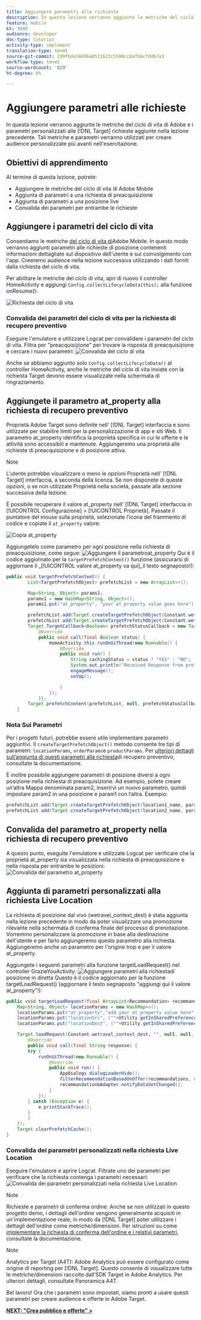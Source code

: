 ```yaml
---
title: Aggiungere parametri alle richieste
description: In questa lezione verranno aggiunte le metriche del ciclo di vita di Adobe e i parametri personalizzati alle richieste Target aggiunte nella lezione precedente. Tali metriche e parametri verranno utilizzati per creare audience personalizzate più avanti nell'esercitazione.
feature: mobile
kt: 3040
audience: developer
doc-type: tutorial
activity-type: implement
translation-type: tm+mt
source-git-commit: 199fbde58696a0511623c5500cc6afbbcfdd67a3
workflow-type: tm+mt
source-wordcount: '829'
ht-degree: 0%

---
```



# Aggiungere parametri alle richieste

In questa lezione verranno aggiunte le metriche del ciclo di vita di Adobe e i parametri personalizzati alle [!DNL Target] richieste aggiunte nella lezione precedente. Tali metriche e parametri verranno utilizzati per creare audience personalizzate più avanti nell&#39;esercitazione.

## Obiettivi di apprendimento

Al termine di questa lezione, potrete:

* Aggiungere le metriche del ciclo di vita di Adobe Mobile
* Aggiunta di parametri a una richiesta di preacquisizione
* Aggiunta di parametri a una posizione live
* Convalida dei parametri per entrambe le richieste

## Aggiungere i parametri del ciclo di vita

Consentiamo le metriche [del ciclo di vita di](https://docs.adobe.com/content/help/en/mobile-services/android/metrics.html)Adobe Mobile. In questo modo verranno aggiunti parametri alle richieste di posizione contenenti informazioni dettagliate sul dispositivo dell&#39;utente e sul coinvolgimento con l&#39;app. Creeremo audience nella lezione successiva utilizzando i dati forniti dalla richiesta del ciclo di vita.

Per abilitare le metriche del ciclo di vita, apri di nuovo il controller HomeActivity e aggiungi `Config.collectLifecycleData(this);` alla funzione onResume():

![Richiesta del ciclo di vita](assets/lifecycle_code.jpg)

### Convalida dei parametri del ciclo di vita per la richiesta di recupero preventivo

Eseguire l&#39;emulatore e utilizzare Logcat per convalidare i parametri del ciclo di vita. Filtra per &quot;preacquisizione&quot; per trovare la risposta di preacquisizione e cercare i nuovi parametri:
![Convalida del ciclo di vita](assets/lifecycle_validation.jpg)

Anche se abbiamo aggiunto solo `Config.collectLifecycleData()` al controller HomeActivity, anche le metriche del ciclo di vita inviate con la richiesta Target devono essere visualizzate nella schermata di ringraziamento.

## Aggiungete il parametro at_property alla richiesta di recupero preventivo

 Proprietà Adobe Target sono definite nell&#39; [!DNL Target] interfaccia e sono utilizzate per stabilire limiti per la personalizzazione di app e siti Web. Il parametro at_property identifica la proprietà specifica in cui le offerte e le attività sono accessibili e mantenute. Aggiungeremo una proprietà alle richieste di preacquisizione e di posizione attiva.

>[!NOTE]
>
>L&#39;utente potrebbe visualizzare o meno le opzioni Proprietà nell&#39; [!DNL Target] interfaccia, a seconda della licenza. Se non disponete di queste opzioni, o se non utilizzate Proprietà nella società, passate alla sezione successiva della lezione.

È possibile recuperare il valore at_property nell’ [!DNL Target] interfaccia in [!UICONTROL Configurazione] > [!UICONTROL Proprietà].  Passate il puntatore del mouse sulla proprietà, selezionate l’icona del frammento di codice e copiate il `at_property` valore:

![Copia at_property](assets/at_property_interface.jpg)

Aggiungetelo come parametro per ogni posizione nella richiesta di preacquisizione, come segue:
![Aggiungere il parametro](assets/params_at_property.jpg)at_property Qui è il codice aggiornato per la `targetPrefetchContent()` funzione (assicurarsi di aggiornare il _[!UICONTROL valore at_property va qui]_il testo segnaposto!):

```java
public void targetPrefetchContent() {
        List<TargetPrefetchObject> prefetchList = new ArrayList<>();

        Map<String, Object> params1;
        params1 = new HashMap<String, Object>();
        params1.put("at_property", "your at_property value goes here");

        prefetchList.add(Target.createTargetPrefetchObject(Constant.wetravel_engage_home, params1));
        prefetchList.add(Target.createTargetPrefetchObject(Constant.wetravel_engage_search, params1));
        Target.TargetCallback<Boolean> prefetchStatusCallback = new Target.TargetCallback<Boolean>() {
            @Override
            public void call(final Boolean status) {
                HomeActivity.this.runOnUiThread(new Runnable() {
                    @Override
                    public void run() {
                        String cachingStatus = status ? "YES" : "NO";
                        System.out.println("Received Response from prefetch : " + cachingStatus);
                        engageMessage();
                        setUp();

                    }
                });
            }};
        Target.prefetchContent(prefetchList, null, prefetchStatusCallback);
    }
```

### Nota Sui Parametri

Per i progetti futuri, potrebbe essere utile implementare parametri aggiuntivi. Il `createTargetPrefetchObject()` metodo consente tre tipi di parametri: `locationParams`, `orderParams`e `productParams`. Per [ulteriori dettagli sull’aggiunta di questi parametri alla richiesta](https://docs.adobe.com/content/help/en/mobile-services/android/target-android/c-mob-target-prefetch-android.html)di recupero preventivo, consultate la documentazione.

È inoltre possibile aggiungere parametri di posizione diversi a ogni posizione nella richiesta di preacquisizione. Ad esempio, potete creare un’altra Mappa denominata param2, inserirvi un nuovo parametro, quindi impostare param2 in una posizione e param1 con l’altra. Esempio:

```java
prefetchList.add(Target.createTargetPrefetchObject(location1_name, params1);
prefetchList.add(Target.createTargetPrefetchObject(location2_name, params2);
```

## Convalida del parametro at_property nella richiesta di recupero preventivo

A questo punto, eseguite l&#39;emulatore e utilizzate Logcat per verificare che la proprietà at_property sia visualizzata nella richiesta di preacquisizione e nella risposta per entrambe le posizioni:
![Convalida del parametro at_property](assets/parameters_at_property_validation.jpg)

## Aggiunta di parametri personalizzati alla richiesta Live Location

La richiesta di posizione dal vivo (wetravel_context_dest) è stata aggiunta nella lezione precedente in modo da poter visualizzare una promozione rilevante nella schermata di conferma finale del processo di prenotazione. Vorremmo personalizzare la promozione in base alla destinazione dell&#39;utente e per farlo aggiungeremo questo parametro alla richiesta. Aggiungeremo anche un parametro per l&#39;origine trop e per il valore at_property.

Aggiungete i seguenti parametri alla funzione targetLoadRequest() nel controller GrazieYouActivity:
![Aggiungere parametri alla richiesta](assets/parameters_live_location.jpg)di posizione in diretta Questo è il codice aggiornato per la funzione targetLoadRequest() (aggiornare il testo segnaposto &quot;aggiungi qui il valore at_property&quot;!):

```java
public void targetLoadRequest(final ArrayList<Recommandation> recommandations) {
    Map<String, Object> locationParams = new HashMap<>();
    locationParams.put("at_property","add your at_property value here");
    locationParams.put("locationSrc", (""+Utility.getInSharedPreference(ThankYouActivity.this,Constant.departure,"")));
    locationParams.put("locationDest", (""+Utility.getInSharedPreference(ThankYouActivity.this,Constant.destination,"")));

    Target.loadRequest(Constant.wetravel_context_dest, "", null, null, locationParams, new Target.TargetCallback<String>() {
        @Override
        public void call(final String response) {
        try {
            runOnUiThread(new Runnable() {
                @Override
                public void run() {
                    AppDialogs.dialogLoaderHide();
                    filterRecommendationBasedOnOffer(recommandations, response);
                    recommandationbAdapter.notifyDataSetChanged();
                }
            });
        } catch (Exception e) {
            e.printStackTrace();
        }
        }
    });
    Target.clearPrefetchCache();
}
```

### Convalida dei parametri personalizzati nella richiesta Live Location

Eseguire l&#39;emulatore e aprire Logcat. Filtrate uno dei parametri per verificare che la richiesta contenga i parametri necessari:
![Convalida dei parametri personalizzati nella richiesta Live Location](assets/parameters_live_location_validation.jpg)

>[!NOTE]
>
>Richieste e parametri di conferma ordine: Anche se non utilizzati in questo progetto demo, i dettagli dell&#39;ordine vengono generalmente acquisiti in un&#39;implementazione reale, in modo da [!DNL Target] poter utilizzare i dettagli dell&#39;ordine come metriche/dimensioni. Per istruzioni su come [implementare la richiesta di conferma dell&#39;ordine e i relativi parametri](https://docs.adobe.com/content/help/en/mobile-services/android/target-android/c-target-methods.html), consultate la documentazione.

>[!NOTE]
>
> Analytics per Target (A4T): Adobe  Analytics può essere configurato come origine di reporting per [!DNL Target]. Questo consente di visualizzare tutte le metriche/dimensioni raccolte dall’SDK Target in Adobe  Analytics. Per ulteriori dettagli, consultate Panoramica [](https://docs.adobe.com/content/help/en/target/using/integrate/a4t/a4t.html) A4T.

Bel lavoro! Ora che i parametri sono impostati, siamo pronti a usare questi parametri per creare audience e offerte in  Adobe Target.

**[NEXT: &quot;Crea pubblico e offerte&quot; >](create-audiences-and-offers.md)**
